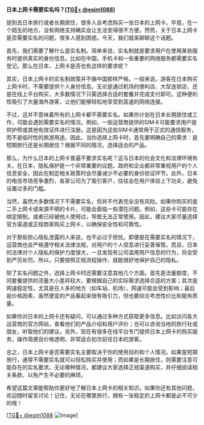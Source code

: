 **日本上网卡需要实名吗？[[TG💪+ @esim1088](https://t.me/s/esim1088)]**

提到去日本旅行或者长期居住，很多人会考虑购买一张日本的上网卡。毕竟，在一个陌生的地方，没有网络支持确实会让生活变得很不方便。然而，关于日本上网卡是否需要实名的问题，很多人感到困惑。今天，我们就来聊聊这个话题。

首先，我们需要了解什么是实名制。简单来说，实名制就是要求用户在使用某些服务时提供真实的身份信息。比如在中国，手机卡和一些重要的网络服务都需要实名登记。那么在日本，上网卡是否也有这样的要求呢？

其实，日本上网卡的实名制政策并不像中国那样严格。一般来说，游客在日本购买上网卡时，不需要提供个人身份信息。无论是通过机场的便利店、大型连锁店，还是在线上平台购买，大多数情况下只需选择合适的套餐并完成支付即可。这种便利性吸引了大量海外游客，让他们能够轻松地享受到高速的网络连接。

不过，这并不意味着所有的上网卡都不需要实名。如果你计划在日本长期居住或工作，可能会遇到需要实名的情况。例如，一些运营商提供的SIM卡可能要求用户提供护照或其他有效证件进行注册。这是因为这些SIM卡通常用于正式的通信服务，而不是临时性的旅游用途。因此，当你选择上网卡时，首先要明确自己的需求：是短期旅行还是长期居住？根据不同的情况，选择适合的产品。

那么，为什么日本的上网卡普遍不要求实名呢？这与日本的社会文化和法律环境有关。在日本，隐私保护是一个非常重要的议题。政府和企业都非常重视用户的个人信息安全，因此在制定相关政策时会尽量减少不必要的身份验证环节。此外，日本的电信市场竞争激烈，各家公司为了吸引客户，往往会在用户体验上下功夫，避免设置过多的门槛。

当然，虽然大多数情况下不需要实名，但并不代表完全没有风险。如果你购买的是二手上网卡或来源不明的卡片，可能会面临一些潜在问题。例如，这些卡可能存在绑定限制，或者已经被他人使用过，导致无法正常使用。因此，建议大家尽量选择官方渠道或正规商家购买上网卡，以确保安全性和可靠性。

对于那些担心隐私泄露的人来说，也不必过于担忧。即便是在需要实名的情况下，运营商也会严格遵守相关法律法规，对用户的个人信息进行妥善保管。而且，日本的法律对个人隐私的保护力度很大，一旦发现有公司滥用用户信息的行为，将会受到严厉处罚。所以，只要按照正规流程操作，就能很好地保护自己的隐私。

除了实名问题之外，选择上网卡时还需要注意其他几个方面。首先是流量额度，不同套餐提供的流量大小差异较大，要根据自己的实际需求选择合适的方案；其次是网速稳定性，尤其是在人多的地方（如车站、机场），网速可能会受到影响；最后是价格因素，虽然便宜的产品看起来很有吸引力，但也要综合考虑性价比和服务质量。

如果你对日本的上网卡还有疑问，可以通过多种方式获取更多信息。比如访问各大运营商的官方网站，查看他们的产品介绍和用户评价；也可以咨询当地的旅行社或朋友，听取他们的建议。另外，现在有很多在线平台专门提供日本上网卡的购买服务，操作简便且价格透明，非常适合初次前往日本的游客。

总之，日本上网卡是否需要实名主要取决于你的使用目的和个人情况。如果是短期旅行，通常不需要实名就可以轻松购买并使用；而如果是长期居住，则需要注意可能存在的实名要求。无论哪种情况，都建议大家选择正规渠道购买，并仔细阅读相关条款，以免产生不必要的麻烦。

希望这篇文章能帮助你更好地了解日本上网卡的相关知识。如果你还有其他问题，欢迎随时留言讨论！记住，无论在哪里旅行，拥有一张稳定的上网卡都是必不可少的哦！

[[TG💪+ @esim1088](https://t.me/s/esim1088) ![Image](https://i.postimg.cc/4NQfJmqS/Snipaste-2025-05-13-00-14-12.png)]